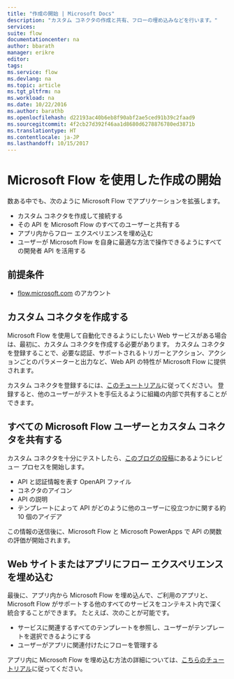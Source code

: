 ```yaml
---
title: "作成の開始 | Microsoft Docs"
description: "カスタム コネクタの作成と共有、フローの埋め込みなどを行います。"
services: 
suite: flow
documentationcenter: na
author: bbarath
manager: erikre
editor: 
tags: 
ms.service: flow
ms.devlang: na
ms.topic: article
ms.tgt_pltfrm: na
ms.workload: na
ms.date: 10/22/2016
ms.author: barathb
ms.openlocfilehash: d22193ac40b6eb8f90abf2ae5ced91b39c2faad9
ms.sourcegitcommit: 4f2cb27d392f46aa1d8680d6278876780ed3871b
ms.translationtype: HT
ms.contentlocale: ja-JP
ms.lasthandoff: 10/15/2017
---
```

# <a name="start-to-build-with-microsoft-flow"></a>Microsoft Flow を使用した作成の開始
数ある中でも、次のように Microsoft Flow でアプリケーションを拡張します。

* カスタム コネクタを作成して接続する
* その API を Microsoft Flow のすべてのユーザーと共有する
* アプリ内からフロー エクスペリエンスを埋め込む
* ユーザーが Microsoft Flow を自身に最適な方法で操作できるようにすべての開発者 API を活用する

## <a name="prerequisites"></a>前提条件
* [flow.microsoft.com](https://flow.microsoft.com) のアカウント

## <a name="create-a-custom-connector"></a>カスタム コネクタを作成する
Microsoft Flow を使用して自動化できるようにしたい Web サービスがある場合は、最初に、カスタム コネクタを作成する必要があります。 カスタム コネクタを登録することで、必要な認証、サポートされるトリガーとアクション、アクションごとのパラメーターと出力など、Web API の特性が Microsoft Flow に提供されます。

カスタム コネクタを登録するには、[このチュートリアル](https://powerapps.microsoft.com/tutorials/register-custom-api/)に従ってください。 登録すると、他のユーザーがテストを手伝えるように組織の内部で共有することができます。

## <a name="share-a-custom-connector-with-all-microsoft-flow-users"></a>すべての Microsoft Flow ユーザーとカスタム コネクタを共有する
カスタム コネクタを十分にテストしたら、[このブログの投稿](https://flow.microsoft.com/blog/calling-all-saas-apps-now-you-can-build-your-own-connector-for-flow-and-logic-apps/)にあるようにレビュー プロセスを開始します。

* API と認証情報を表す OpenAPI ファイル
* コネクタのアイコン
* API の説明
* テンプレートによって API がどのように他のユーザーに役立つかに関する約 10 個のアイデア

この情報の送信後に、Microsoft Flow と Microsoft PowerApps で API の関数の評価が開始されます。

## <a name="embed-the-flow-experience-in-your-website-or-app"></a>Web サイトまたはアプリにフロー エクスペリエンスを埋め込む
最後に、アプリ内から Microsoft Flow を埋め込んで、ご利用のアプリと、Microsoft Flow がサポートする他のすべてのサービスをコンテキスト内で深く統合することができます。 たとえば、次のことが可能です。

* サービスに関連するすべてのテンプレートを参照し、ユーザーがテンプレートを選択できるようにする
* ユーザーがアプリに関連付けたにフローを管理する

アプリ内に Microsoft Flow を埋め込む方法の詳細については、[こちらのチュートリアル](embed-flow-dev.md)に従ってください。

